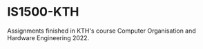 # IS1500-KTH
Assignments finished in KTH's course Computer Organisation and Hardware Engineering 2022.
